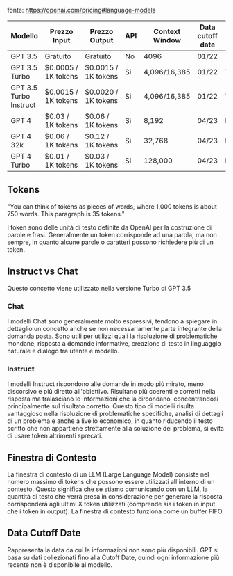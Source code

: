 
fonte: https://openai.com/pricing#language-models

| Modello | Prezzo Input | Prezzo Output | API | Context Window | Data cutoff date | Tipo Input |
| ---- | ---- | ---- | ---- | ---- | ---- | ---- |
| GPT 3.5 | Gratuito | Gratuito | No | 4096 | 01/22 | Testo |
| GPT 3.5 Turbo | $0.0005 / 1K tokens | $0.0015 / 1K tokens | Si | 4,096/16,385 | 01/22 | Testo |
| GPT 3.5 Turbo Instruct | $0.0015 / 1K tokens | $0.0020 / 1K tokens | Si | 4,096/16,385 | 01/22 | Testo |
| GPT 4 | $0.03 / 1K tokens | $0.06 / 1K tokens | Si | 8,192 | 04/23 | Multimedia |
| GPT 4 32k | $0.06 / 1K tokens | $0.12 / 1K tokens | Si | 32,768 | 04/23 | Multimedia |
| GPT 4 Turbo | $0.01 / 1K tokens | $0.03 / 1K tokens | Si | 128,000 | 04/23 | Multimedia |
## Tokens
"You can think of tokens as pieces of words, where 1,000 tokens is about 750 words. This paragraph is 35 tokens."

I token sono delle unità di testo definite da OpenAI per la costruzione di parole e frasi. Generalmente un token corrisponde ad una parola, ma non sempre, in quanto alcune parole o caratteri possono richiedere più di un token.
## Instruct vs Chat
Questo concetto viene utilizzato nella versione Turbo di GPT 3.5
### Chat
I modelli Chat sono generalmente molto espressivi, tendono a spiegare in dettaglio un concetto anche se non necessariamente parte integrante della domanda posta.
Sono utili per utilizzi quali la risoluzione di problematiche mondane, risposta a domande informative, creazione di testo in linguaggio naturale e dialogo tra utente e modello.
### Instruct
I modelli Instruct rispondono alle domande in modo più mirato, meno discorsivo e più diretto all'obiettivo. Risultano più coerenti e corretti nella risposta ma tralasciano le informazioni che la circondano, concentrandosi principalmente sul risultato corretto. Questo tipo di modelli risulta vantaggioso nella risoluzione di problematiche specifiche, analisi di dettagli di un problema e anche a livello economico, in quanto riducendo il testo scritto che non appartiene strettamente alla soluzione del problema, si evita di usare token altrimenti sprecati.

## Finestra di Contesto
La finestra di contesto di un LLM (Large Language Model) consiste nel numero massimo di tokens che possono essere utilizzati all'interno di un contesto. Questo significa che se stiamo comunicando con un LLM, la quantità di testo che verrà presa in considerazione per generare la risposta corrisponderà agli ultimi X token utilizzati (comprende sia i token in input che i token in output).
La finestra di contesto funziona come un buffer FIFO.
## Data Cutoff Date
Rappresenta la data da cui le informazioni non sono più disponibili. GPT si basa su dati collezionati fino alla Cutoff Date, quindi ogni informazione più recente non è disponibile al modello.
